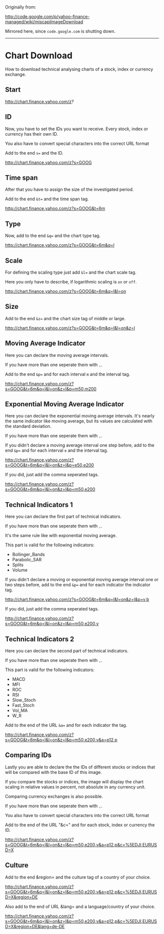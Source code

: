 Originally from:

http://code.google.com/p/yahoo-finance-managed/wiki/miscapiImageDownload

Mirrored here, since `code.google.com` is shutting down.

----

# Chart Download

How to download technical analysing charts of a stock, index or currency
exchange.

## Start

http://chart.finance.yahoo.com/z?

## ID

Now, you have to set the IDs you want to receive. Every stock, index or
currency has their own ID.

You also have to convert special characters into the correct URL format

Add to the end `s=` and the ID.

http://chart.finance.yahoo.com/z?s=GOOG

## Time span

After that you have to assign the size of the investigated period.

Add to the end `&t=` and the time span tag.

http://chart.finance.yahoo.com/z?s=GOOG&t=6m

## Type

Now, add to the end `&q=` and the chart type tag.

http://chart.finance.yahoo.com/z?s=GOOG&t=6m&q=l

## Scale

For defining the scaling type just add `&l=` and the chart scale tag.

Here you only have to describe, if logarithmic scaling is `on` or `off`.

http://chart.finance.yahoo.com/z?s=GOOG&t=6m&q=l&l=on

## Size

Add to the end `&z=` and the chart size tag of middle or large.

http://chart.finance.yahoo.com/z?s=GOOG&t=6m&q=l&l=on&z=l

## Moving Average Indicator

Here you can declare the moving average intervals.

If you have more than one seperate them with `,`.

Add to the end `&p=` and for each interval `m` and the interval tag.

http://chart.finance.yahoo.com/z?s=GOOG&t=6m&q=l&l=on&z=l&p=m50,m200

## Exponential Moving Average Indicator

Here you can declare the exponential moving average intervals. It's nearly the
same indicator like moving average, but its values are calculated with the
standard deviation.

If you have more than one seperate them with `,`.

If you didn't declare a moving average interval one step before, add to the end
`&p=` and for each interval `e` and the interval tag.

http://chart.finance.yahoo.com/z?s=GOOG&t=6m&q=l&l=on&z=l&p=e50,e200

If you did, just add the comma seperated tags.

http://chart.finance.yahoo.com/z?s=GOOG&t=6m&q=l&l=on&z=l&p=m50,e200

## Technical Indicators 1

Here you can declare the first part of technical indicators.

If you have more than one seperate them with `,`.

It's the same rule like with exponential moving average.

This part is valid for the following indicators:

* Bollinger_Bands
* Parabolic_SAR
* Splits
* Volume

If you didn't declare a moving or exponential moving average interval one or
two steps before, add to the end `&p=` and for each indicator the indicator
tag.

http://chart.finance.yahoo.com/z?s=GOOG&t=6m&q=l&l=on&z=l&p=v,b

If you did, just add the comma seperated tags.

http://chart.finance.yahoo.com/z?s=GOOG&t=6m&q=l&l=on&z=l&p=m50,e200,v

## Technical Indicators 2

Here you can declare the second part of technical indicators.

If you have more than one seperate them with `,`.

This part is valid for the following indicators:

* MACD
* MFI
* ROC
* RSI
* Slow_Stoch
* Fast_Stoch
* Vol_MA
* W_R

Add to the end of the URL `&a=` and for each indicator the tag.

http://chart.finance.yahoo.com/z?s=GOOG&t=6m&q=l&l=on&z=l&p=m50,e200,v&a=p12,p

## Comparing IDs

Lastly you are able to declare the the IDs of different stocks or indices that
will be compared with the base ID of this image.

If you compare the stocks or indices, the image will display the chart scaling
in relative values in percent, not absolute in any currency unit.

Comparing currency exchanges is also possible.

If you have more than one seperate them with `,`.

You also have to convert special characters into the correct URL format

Add to the end of the URL "&c=" and for each stock, index or currency the ID.

http://chart.finance.yahoo.com/z?s=GOOG&t=6m&q=l&l=on&z=l&p=m50,e200,v&a=p12,p&c=%5EDJI,EURUSD=X

## Culture

Add to the end &region= and the culture tag of a country of your choice.

http://chart.finance.yahoo.com/z?s=GOOG&t=6m&q=l&l=on&z=l&p=m50,e200,v&a=p12,p&c=%5EDJI,EURUSD=X&region=DE

Also add to the end of URL &lang= and a language/country of your choice.

http://chart.finance.yahoo.com/z?s=GOOG&t=6m&q=l&l=on&z=l&p=m50,e200,v&a=p12,p&c=%5EDJI,EURUSD=X&region=DE&lang=de-DE
